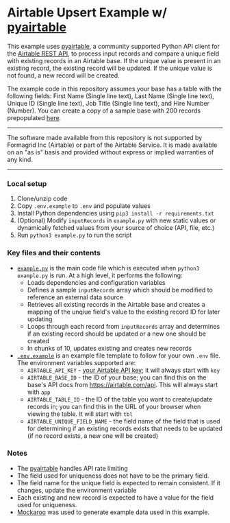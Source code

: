 # Airtable Upsert Example w/ [pyairtable](https://github.com/gtalarico/pyairtable)

This example uses [pyairtable](https://github.com/gtalarico/pyairtable), a community supported Python API client for the [Airtable REST API](https://airtale.com/api), to process input records and compare a unique field with existing records in an Airtable base. If the unique value is present in an existing record, the existing record will be updated. If the unique value is not found, a new record will be created.

The example code in this repository assumes your base has a table with the following fields: First Name (Single line text), Last Name (Single line text), Unique ID (Single line text), Job Title (Single line text), and Hire Number (Number). You can create a copy of a sample base with 200 records prepopulated [here](https://airtable.com/shrgakIqrpwtkQL2p).

---

The software made available from this repository is not supported by Formagrid Inc (Airtable) or part of the Airtable Service. It is made available on an "as is" basis and provided without express or implied warranties of any kind.

---

### Local setup
1. Clone/unzip code
2. Copy `.env.example` to `.env` and populate values
3. Install Python dependencies using `pip3 install -r requirements.txt`
4. (Optional) Modify `inputRecords` in `example.py` with new static values or dynamically fetched values from your source of choice (API, file, etc.)
5. Run `python3 example.py` to run the script

### Key files and their contents
- [`example.py`](example.py) is the main code file which is executed when `python3 example.py` is run. At a high level, it performs the following:
  - Loads dependencies and configuration variables
  - Defines a sample `inputRecords` array which should be modified to reference an external data source
  - Retrieves all existing records in the Airtable base and creates a mapping of the unqiue field's value to the existing record ID for later updating
  - Loops through each record from `inputRecords` array and determines if an existing record should be updated or a new one should be created
  - In chunks of 10, updates existing and creates new records
- [`.env.example`](.env.example) is an example file template to follow for your own `.env` file. The environment variables supported are:
  - `AIRTABLE_API_KEY` - [your Airtable API key](https://support.airtable.com/hc/en-us/articles/219046777-How-do-I-get-my-API-key-); it will always start with `key`
  - `AIRTABLE_BASE_ID` - the ID of your base; you can find this on the base's API docs from https://airtable.com/api. This will always start with `app`
  - `AIRTABLE_TABLE_ID` - the ID of the table you want to create/update records in; you can find this in the URL of your browser when viewing the table. It will start with `tbl`
  - `AIRTABLE_UNIQUE_FIELD_NAME` - the field name of the field that is used for determining if an existing records exists that needs to be updated (if no record exists, a new one will be created)

### Notes
- The [pyairtable](https://github.com/gtalarico/pyairtable) handles API rate limiting
- The field used for uniqueness does not have to be the primary field.
- The field name for the unique field is expected to remain consistent. If it changes, update the environment variable
- Each existing and new record is expected to have a value for the field used for uniqueness. 
- [Mockaroo](https://www.mockaroo.com/) was used to generate example data used in this example.
